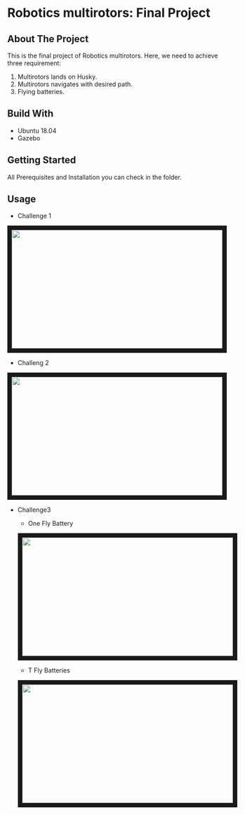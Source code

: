 # Robotics multirotors: Final Project  

## About The Project 
This is the final project of Robotics multirotors. Here, we need to achieve three requirement:
1. Multirotors lands on Husky.
2. Multirotors navigates with desired path.
3. Flying batteries.

## Build With
* Ubuntu 18.04
* Gazebo

## Getting Started
All Prerequisites and Installation you can check in the folder.

## Usage

* Challenge 1

<a href="http://www.youtube.com/watch?feature=player_embedded&v=3yE-MqLKFZw
" target="_blank"><img src="http://img.youtube.com/vi/3yE-MqLKFZw/0.jpg" 
width="480" height="270" border="10" /></a>

* Challeng 2

<a href="http://www.youtube.com/watch?feature=player_embedded&v=Zcy0r8qgBiw
" target="_blank"><img src="http://img.youtube.com/vi/Zcy0r8qgBiw/0.jpg" 
width="480" height="270" border="10" /></a>

* Challenge3
  
  * One Fly Battery
  
  <a href="http://www.youtube.com/watch?feature=player_embedded&v=XWYoReOaKL8
  " target="_blank"><img src="http://img.youtube.com/vi/XWYoReOaKL8/0.jpg" 
  width="480" height="270" border="10" /></a>
  
  * T Fly Batteries
  
  <a href="http://www.youtube.com/watch?feature=player_embedded&v=yHT9oVhpzJI
  " target="_blank"><img src="http://img.youtube.com/vi/yHT9oVhpzJI/0.jpg" 
  width="480" height="270" border="10" /></a>

